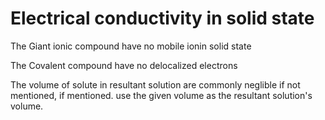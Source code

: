 # Electrical conductivity in solid state

The Giant ionic compound have no mobile ionin solid state

The Covalent compound have no delocalized electrons

The volume of solute in resultant solution are commonly neglible if not mentioned, if mentioned. use the given volume as the resultant solution's volume.

